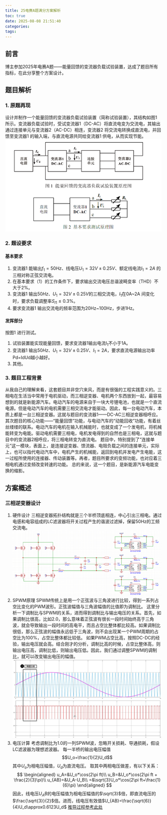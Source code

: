 ```yaml
---
title: 25电赛A题满分方案解析
toc: true
date: 2025-08-08 21:51:40
categories:
tags:
---
```


## 前言
博主参加2025年电赛A题——能量回馈的变流器负载试验装置，达成了题目所有指标，在此分享整个方案设计。

<!-- more -->

## 题目解析

### 1. 原题再现
设计并制作一个能量回馈的变流器负载试验装置（简称试验装置），其结构如图1 所示。变流器负载试验时，受试变流器1（DC-AC）将直流电变为交流电，其输出通过连接单元与变流器2（AC-DC）相连，变流器2 将交流电转换成直流电，并回馈至变流器1 的输入端，与直流电源共同给变流器1 供电，从而实现节能。
![](25电赛A题满分方案解析/image.png)

### 2. 题设要求

#### 基本要求
1. 变流器1 能输出$f_1=50Hz$、线电压$U_1=32V±0.25V$、额定线电流$I_1=2A$ 的三相对称正弦交流电。
2. 在基本要求（1）的工作条件下，要求输出交流电压总谐波畸变率（THD）不大于2%。
3. 变流器1 输出$50Hz$、$U_1=32V±0.25V$的三相交流电，$I_1$在0A~2A 间变化时，要求负载调整率$S_{I1}≤0.3\%$。
4. 要求变流器1 输出交流电的频率范围为20Hz~100Hz，步进1Hz。

#### 发挥部分

按图1 进行测试。
1. 试验装置能实现能量回馈，要求变流器1输出电流$I_1$不小于1A。
2. 变流器1 输出$50Hz$、$U_1=32V±0.25V$、$I_1 = 2A$，要求直流电源输出功率Pd=IdUd越小越好。
3. 其他。

### 3. 题目工程背景

从我自己的理解来看，这套题目并非空穴来风，而是有很强的工程实践意义的。三相电在生活当中常用于电机驱动，而三相逆变器、电机两个东西放到一起，最容易想到的就是新能源汽车。电动汽车的电源来自于一块大号锂电池，也就是一个直流电源。但是电动汽车的电机需要三相交流电才能驱动。因此，每一台电动汽车，本质上都是一台三相逆变器。这就与题目的变流器1——DC-AC三相逆变器相呼应。
其次题目的核心功能——“能量回馈”功能，与电动汽车的“动能回收”功能，有着丝丝缕缕的联系。电动汽车的电机在输入机械能时，也就变成了一个发电机，将机械能转变为电能。驱动电机需要三相电，电机发电得到的自然也是三相电，这就与题目中的变流器2相呼应，将三相电转变为直流电。
题目中，特别提到了“连接单元”这一模块，表面上，是连接逆变器、馈流器、电阻负载之间的连接单元，实际上，也可以指代电动汽车中，电机产生的机械能，返回到电机并发电产生电能，这一过程所使用的连接器、传动装置等。再者，题目所要求的变频功能，也对应着三相电机通过变频改变转速的功能。
总的来说，这一个题目，是新能源汽车电能变换的缩影。

## 方案概述

### 三相逆变器设计
1. 硬件设计
   三相逆变器拓扑结构就是三个半桥顶底相连，中心引出三相电。通过电感和电容组成的LC滤波器将开关过程产生的谐波过滤掉，保留50Hz的工频交流电。
   ![](25电赛A题满分方案解析/image-1.png)
2. SPWM原理
   SPWM传统上是用一个正弦波与三角波进行比较，得到一系列占空比变化的PWM波形。正弦波幅值与三角波幅值的比值即为调制比。
   这里分析一下调制比与SPWM的关系，进而得到调制比与输出电压的关系。首先，如果调制比很高，比如2.0，那么意味着正弦波有很长一段时间始终高于三角波，就会导致输出一段时间的高电平，而且占空比整体都比较高。如果调制比很低，那么正弦波的幅值永远低于三角波，则不会出现某一个PWM周期的占空比为100%，占空比整体都比较低。
   如果PWM占空比高，按照DC-DC的经验，输出电压就会高。结合刚才的分析，调制比高的时候，占空比整体高，则输出电压高，调制比低，则输出电压低。因此，我们通过调整SPWM的调制比，就可以改变输出电压的幅值。
   ![](25电赛A题满分方案解析/image-2.png)
3. 电压计算
考虑调制比为1.0的一列SPWM波，忽略开关损耗、导通损耗，假设LC滤波器为理想滤波器。
每一半桥的输出电压幅值
$$U_o=\frac{1}{2}U_d$$
其中$U_o$为相电压幅值，$U_d$为直流电压。
取其中两相电压做差，有以下关系：
$$
\begin{aligned}
u_A=&U_o*\cos(2\pi ft)\\
u_B=&U_o*\cos(2\pi ft + \frac{2}{3}\pi)\\
u_{AB}=&U_A-U_B\\
=&\sqrt{3}U_o*\cos(2\pi ft+\frac{1}{6}\pi)
\end{aligned}
$$
因此，线电压$U_AB$的电压幅值为相电压幅值的$\sqrt{3}$倍，即直流电压的$\frac{\sqrt{3}}{2}$倍。进而，线电压有效值$U_{AB}=\frac{\sqrt{6}}{4}U_d\approx0.6123U_d$
[推导过程参考此处](https://zhuanlan.zhihu.com/p/341029717)